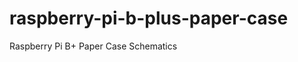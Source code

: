 raspberry-pi-b-plus-paper-case
==============================

Raspberry Pi B+ Paper Case Schematics
